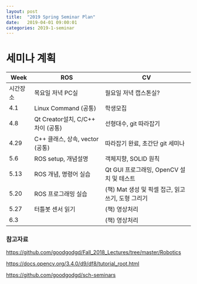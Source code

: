 ```yaml
---
layout: post
title:  "2019 Spring Seminar Plan"
date:   2019-04-01 09:00:01
categories: 2019-1-seminar
---
```



# 세미나 계획

| Week | ROS | CV |
| -------- | ----------- | ---------- |
| 시간장소 | 목요일 저녁 PC실 | 월요일 저녁 캡스톤실? |
| 4.1 | Linux Command (공통) | 학생모집 |
| 4.8 | Qt Creator설치, C/C++ 차이 (공통) | 선형대수, git 따라잡기 |
| 4.29 | C++ 클래스, 상속, vector (공통) | 따라잡기 완료, 초간단 git 세미나     |
| 5.6 | ROS setup, 개념설명 | 객체지향, SOLID 원칙 |
| 5.13 | ROS 개념, 명령어 실습 | Qt GUI 프로그래밍, OpenCV 설치 및 테스트 |
| 5.20 | ROS 프로그래밍 실습 | (책) Mat 생성 및 픽셀 접근, 읽고 쓰기, 도형 그리기 |
| 5.27 | 터틀봇 센서 읽기 | (책) 영상처리 |
| 6.3 |  | (책) 영상처리 |

### 참고자료

<https://github.com/goodgodgd/Fall_2018_Lectures/tree/master/Robotics>  

<https://docs.opencv.org/3.4.0/d9/df8/tutorial_root.html>  

<https://github.com/goodgodgd/sch-seminars>  

